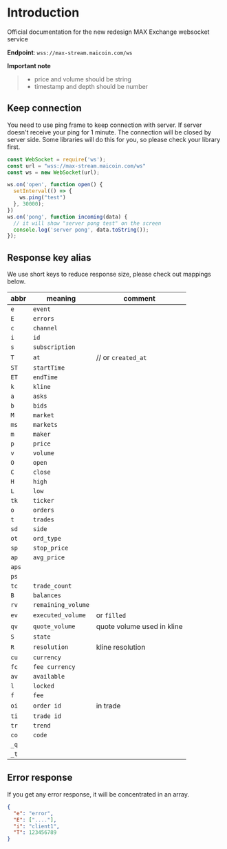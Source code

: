 # Introduction

Official documentation for the new redesign MAX Exchange websocket service

__Endpoint__: `wss://max-stream.maicoin.com/ws`

__Important note__
> * price and volume should be string
> * timestamp and depth should be number

## Keep connection
You need to use ping frame to keep connection with server. If server doesn't receive your ping for 1 minute. The connection will be closed by server side. Some libraries will do this for you, so please check your library first.

```javascript
const WebSocket = require('ws');
const url = "wss://max-stream.maicoin.com/ws"
const ws = new WebSocket(url);

ws.on('open', function open() {
  setInterval(() => {
    ws.ping("test")
  }, 30000);
})
ws.on('pong', function incoming(data) {
  // it will show "server pong test" on the screen
  console.log('server pong', data.toString());
});
```

## Response key alias
We use short keys to reduce response size, please check out mappings below.

| abbr | meaning            | comment             |
| ---- | ------------------ | ------------------- |
| `e`  | `event`            | 
| `E`  | `errors`           | 
| `c`  | `channel`          | 
| `i`  | `id`               | 
| `s`  | `subscription`     | 
| `T`  | `at`               | // or `created_at` |
| `ST` | `startTime`        | 
| `ET` | `endTime`          | 
| `k`  | `kline`            | 
| `a`  | `asks`             | 
| `b`  | `bids`             | 
| `M`  | `market`           | 
| `ms` | `markets`          |
| `m`  | `maker`            | 
| `p`  | `price`            | 
| `v`  | `volume`           | 
| `O`  | `open`             | 
| `C`  | `close`            | 
| `H`  | `high`             | 
| `L`  | `low`              | 
| `tk` | `ticker`           | 
| `o`  | `orders`           | 
| `t`  | `trades`           | 
| `sd` | `side`             | 
| `ot` | `ord_type`         | 
| `sp` | `stop_price`       | 
| `ap` | `avg_price`        | 
| `aps`|                    |
| `ps` |                    |
| `tc` | `trade_count`      | 
| `B`  | `balances`         | 
| `rv` | `remaining_volume` | 
| `ev` | `executed_volume`  | or `filled` |
| `qv` | `quote_volume`     | quote volume used in kline |
| `S`  | `state`            | 
| `R`  | `resolution`       | kline resolution |
| `cu` | `currency`         | 
| `fc` | `fee currency`     | 
| `av` | `available`        | 
| `l`  | `locked`           | 
| `f`  | `fee`              | 
| `oi` | `order id`         | in trade |
| `ti` | `trade id`         | 
| `tr` | `trend`            | 
| `co` | `code`             |
| `_q` |                    |
| `_t` |                    |


## Error response
If you get any error response, it will be concentrated in an array.

```json
{
  "e": "error",
  "E": ["...."],
  "i": "client1",
  "T": 123456789
}
```
